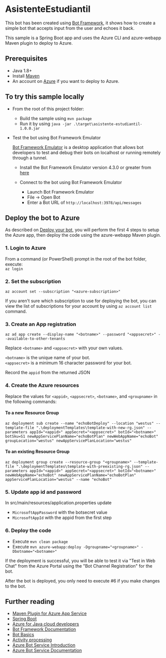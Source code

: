 # AsistenteEstudiantil

This bot has been created using [Bot Framework](https://dev.botframework.com), it shows how to create a simple bot that
accepts input from the user and echoes it back.

This sample is a Spring Boot app and uses the Azure CLI and azure-webapp Maven plugin to deploy to Azure.

## Prerequisites

- Java 1.8+
- Install [Maven](https://maven.apache.org/)
- An account on [Azure](https://azure.microsoft.com) if you want to deploy to Azure.

## To try this sample locally

- From the root of this project folder:
    - Build the sample using `mvn package`
    - Run it by using `java -jar .\target\asistente-estudiantil-1.0.0.jar`

- Test the bot using Bot Framework Emulator

  [Bot Framework Emulator](https://github.com/microsoft/botframework-emulator) is a desktop application that allows bot
  developers to test and debug their bots on localhost or running remotely through a tunnel.

    - Install the Bot Framework Emulator version 4.3.0 or greater
      from [here](https://github.com/Microsoft/BotFramework-Emulator/releases)

    - Connect to the bot using Bot Framework Emulator

        - Launch Bot Framework Emulator
        - File -> Open Bot
        - Enter a Bot URL of `http://localhost:3978/api/messages`

## Deploy the bot to Azure

As described on [Deploy your bot](https://docs.microsoft.com/en-us/azure/bot-service/bot-builder-deploy-az-cli), you
will perform the first 4 steps to setup the Azure app, then deploy the code using the azure-webapp Maven plugin.

### 1. Login to Azure

From a command (or PowerShell) prompt in the root of the bot folder, execute:  
`az login`

### 2. Set the subscription

`az account set --subscription "<azure-subscription>"`

If you aren't sure which subscription to use for deploying the bot, you can view the list of subscriptions for your
account by using `az account list` command.

### 3. Create an App registration

`az ad app create --display-name "<botname>" --password "<appsecret>" --available-to-other-tenants`

Replace `<botname>` and `<appsecret>` with your own values.

`<botname>` is the unique name of your bot.  
`<appsecret>` is a minimum 16 character password for your bot.

Record the `appid` from the returned JSON

### 4. Create the Azure resources

Replace the values for `<appid>`, `<appsecret>`, `<botname>`, and `<groupname>` in the following commands:

#### To a new Resource Group

`az deployment sub create --name "echoBotDeploy" --location "westus" --template-file ".\deploymentTemplates\template-with-new-rg.json" --parameters appId="<appid>" appSecret="<appsecret>" botId="<botname>" botSku=S1 newAppServicePlanName="echoBotPlan" newWebAppName="echoBot" groupLocation="westus" newAppServicePlanLocation="westus"`

#### To an existing Resource Group

`az deployment group create --resource-group "<groupname>" --template-file ".\deploymentTemplates\template-with-preexisting-rg.json" --parameters appId="<appid>" appSecret="<appsecret>" botId="<botname>" newWebAppName="echoBot" newAppServicePlanName="echoBotPlan" appServicePlanLocation="westus" --name "echoBot"`

### 5. Update app id and password

In src/main/resources/application.properties update

- `MicrosoftAppPassword` with the botsecret value
- `MicrosoftAppId` with the appid from the first step

### 6. Deploy the code

- Execute `mvn clean package`
- Execute `mvn azure-webapp:deploy -Dgroupname="<groupname>" -Dbotname="<botname>"`

If the deployment is successful, you will be able to test it via "Test in Web Chat" from the Azure Portal using the "Bot
Channel Registration" for the bot.

After the bot is deployed, you only need to execute #6 if you make changes to the bot.

## Further reading

- [Maven Plugin for Azure App Service](https://docs.microsoft.com/en-us/java/api/overview/azure/maven/azure-webapp-maven-plugin/readme?view=azure-java-stable)
- [Spring Boot](https://spring.io/projects/spring-boot)
- [Azure for Java cloud developers](https://docs.microsoft.com/en-us/azure/java/?view=azure-java-stable)
- [Bot Framework Documentation](https://docs.botframework.com)
- [Bot Basics](https://docs.microsoft.com/azure/bot-service/bot-builder-basics?view=azure-bot-service-4.0)
- [Activity processing](https://docs.microsoft.com/en-us/azure/bot-service/bot-builder-concept-activity-processing?view=azure-bot-service-4.0)
- [Azure Bot Service Introduction](https://docs.microsoft.com/azure/bot-service/bot-service-overview-introduction?view=azure-bot-service-4.0)
- [Azure Bot Service Documentation](https://docs.microsoft.com/azure/bot-service/?view=azure-bot-service-4.0)
